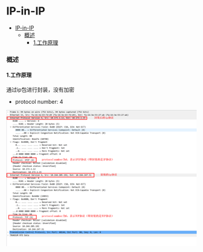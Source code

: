 # IP-in-IP

<!-- @import "[TOC]" {cmd="toc" depthFrom=1 depthTo=6 orderedList=false} -->
<!-- code_chunk_output -->

- [IP-in-IP](#ip-in-ip)
    - [概述](#概述)
      - [1.工作原理](#1工作原理)

<!-- /code_chunk_output -->

### 概述

#### 1.工作原理
通过ip包进行封装，没有加密
* protocol number: 4

![](./imgs/IP-in-IP_01.png)
